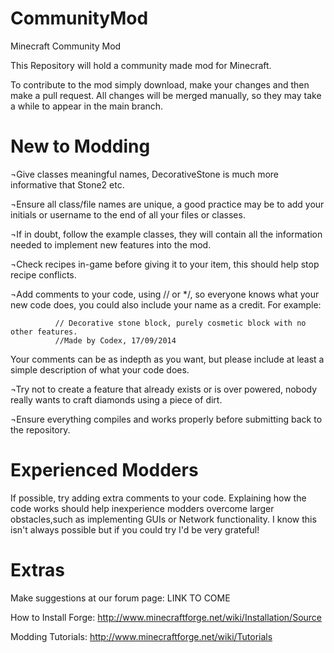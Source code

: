 CommunityMod
============

Minecraft Community Mod

This Repository will hold a community made mod for Minecraft. 

To contribute to the mod simply download, make your changes and then make a pull request. All changes will be merged manually, so they may take a while to appear in the main branch.

New to Modding
==============

¬Give classes meaningful names, DecorativeStone is much more informative that Stone2 etc.

¬Ensure all class/file names are unique, a good practice may be to add your initials or username to the end of all your files   or classes.  

¬If in doubt, follow the example classes, they will contain all the information needed to implement new features into the mod.

¬Check recipes in-game before giving it to your item, this should help stop recipe conflicts.              

¬Add comments to your code, using // or */, so everyone knows what your new code does, you could also include your name as a    credit. For example:

              // Decorative stone block, purely cosmetic block with no other features.
              //Made by Codex, 17/09/2014
              
 Your comments can be as indepth as you want, but please include at least a simple description of what your code does.

¬Try not to create a feature that already exists or is over powered, nobody really wants to craft diamonds using a piece of dirt.

¬Ensure everything compiles and works properly before submitting back to the repository.

Experienced Modders
===================

If possible, try adding extra comments to your code. Explaining how the code works should help inexperience modders overcome larger obstacles,such as implementing GUIs or Network functionality. I know this isn't always possible but if you could try I'd be very grateful!

Extras
======

Make suggestions at our forum page: LINK TO COME

How to Install Forge: http://www.minecraftforge.net/wiki/Installation/Source

Modding Tutorials: http://www.minecraftforge.net/wiki/Tutorials
